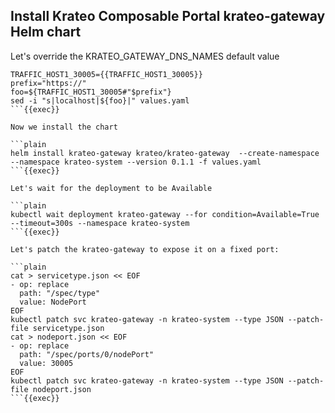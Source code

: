 ## Install Krateo Composable Portal krateo-gateway Helm chart
Let's override the KRATEO_GATEWAY_DNS_NAMES default value

```plain
TRAFFIC_HOST1_30005={{TRAFFIC_HOST1_30005}}
prefix="https://"
foo=${TRAFFIC_HOST1_30005#"$prefix"}
sed -i "s|localhost|${foo}|" values.yaml
```{{exec}}

Now we install the chart

```plain
helm install krateo-gateway krateo/krateo-gateway  --create-namespace --namespace krateo-system --version 0.1.1 -f values.yaml
```{{exec}}

Let's wait for the deployment to be Available

```plain
kubectl wait deployment krateo-gateway --for condition=Available=True --timeout=300s --namespace krateo-system
```{{exec}}

Let's patch the krateo-gateway to expose it on a fixed port:

```plain
cat > servicetype.json << EOF
- op: replace
  path: "/spec/type"
  value: NodePort
EOF
kubectl patch svc krateo-gateway -n krateo-system --type JSON --patch-file servicetype.json
cat > nodeport.json << EOF
- op: replace
  path: "/spec/ports/0/nodePort"
  value: 30005
EOF
kubectl patch svc krateo-gateway -n krateo-system --type JSON --patch-file nodeport.json
```{{exec}}
